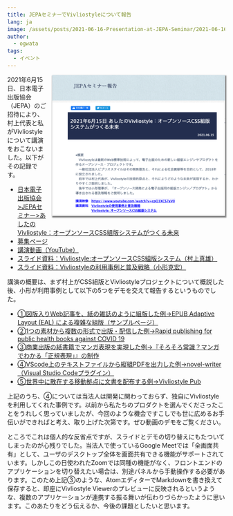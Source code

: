 ```yaml
---
title: JEPAセミナーでVivliostyleについて報告
lang: ja
image: /assets/posts/2021-06-16-Presentation-at-JEPA-Seminar/2021-06-16-Presentation-at-JEPA-Seminar.png
author:
  - ogwata
tags:
  - イベント
---
```

<div style="float: right; margin: 0 0 1em 1em;"><img src="/assets/posts/2021-06-16-Presentation-at-JEPA-Seminar/2021-06-16-Presentation-at-JEPA-Seminar.png" alt="JEPAセミナーでVivliostyleについて報告" style="width: 400px; box-shadow: 1px 2px 2.5px 1.5px grey;" /></div>

2021年6月15日、日本電子出版協会（JEPA）のご招待により、村上代表と私がVivliostyleについて講演をおこないました。以下がその記録です。

- [日本電子出版協会>JEPAセミナー>あしたのVivliostyle：オープンソースCSS組版システムがつくる未来<i class="fas fa-external-link-alt"></i>](https://www.jepa.or.jp/sem/20210615/?fbclid=IwAR0DdYxrqzSs2Q8ztw_l1xHHZ6YIe-W_bXYJ-3UCX-mdviw5vZJneSoro8M)
- [募集ページ<i class="fas fa-external-link-alt"></i>](https://kokucheese.com/event/index/611843/)
- [講演動画（YouTube）<i class="fas fa-external-link-alt"></i>](https://www.youtube.com/watch?v=cpQ1XCS7aV0)
- [スライド資料：Vivliostyle:オープンソースCSS組版システム（村上真雄）](https://vivliostyle.org/viewer/#src=https://vivliostyle.github.io/vivliostyle_doc/ja/events/JEPA20210615/slide.html&bookMode=true&spread=false)
- [スライド資料：Vivliostyleの利用事例と普及戦略（小形克宏）](https://vivliostyle.org/assets/posts/2021-06-16-Presentation-at-JEPA-Seminar/20210615-VivliostyleUse-Cases.pdf)

講演の概要は、まず村上がCSS組版とVivliostyleプロジェクトについて概説した後、小形が利用事例として以下の5つをデモを交えて報告するというものでした。

- [①図版入りWeb記事を、紙の雑誌のように組版した例->EPUB Adaptive Layout (EAL) による複雑な組版（サンプルページ）](https://vivliostyle.org/viewer/#src=https://vivliostyle.github.io/vivliostyle_doc/samples/webmag/index.html&style=https://vivliostyle.github.io/vivliostyle_doc/samples/webmag/css/viv-style-v.css&bookMode=true)
- [②1つの素材から複数の形式で出版・配信した例->Rapid publishing for public health books against COVID 19](https://github.com/vivliostyle/community/wiki/Rapid-publishing-for-public-health-books-against-COVID-19)
- [③商業出版の紙書籍でマンガ表現を実現した例->『そろそろ常識？マンガでわかる「正規表現」』の制作<i class="fas fa-external-link-alt"></i>](https://libroworks.co.jp/?p=3271)
- [④VScode上のテキストファイルから縦組PDFを出力した例->novel-writer（Visual Studio Codeプラグイン）<i class="fas fa-external-link-alt"></i>](https://marketplace.visualstudio.com/items?itemName=TaiyoFujii.novel-writer)
- [⑤世界中に散在する移動拠点に文書を配布する例->Vivliostyle Pub](https://vivliostyle.org/ja/getting-started/#vivliostyle-pub)

上記のうち、④については当法人は開発に関わっておらず、独自にVivliostyleを利用してくれた事例です。以前から私たちのプロダクトを選んでくださったことをうれしく思っていましたが、今回のような機会ですこしでも世に広めるお手伝いができればと考え、取り上げた次第です。ぜひ動画のデモをご覧ください。

ところでこれは個人的な反省点ですが、スライドとデモの切り替えにもたついてしまったのが心残りでした。当法人で使っているGoogle Meetでは「全画面共有」として、ユーザのデスクトップ全体を画面共有できる機能がサポートされています。しかしこの日使われたZoomでは同種の機能がなく、フロントエンドのアプリケーションを切り替えたい場合は、別途パネルから手動操作する必要があります。このため上記③のような、AtomエディターでMarkdownを書き換えて保存すると、即座にVivliostyle Viewerのプレビューに反映されるというような、複数のアプリケーションが連携する振る舞いが伝わりづらかったように思います。このあたりをどう伝えるか、今後の課題としたいと思います。